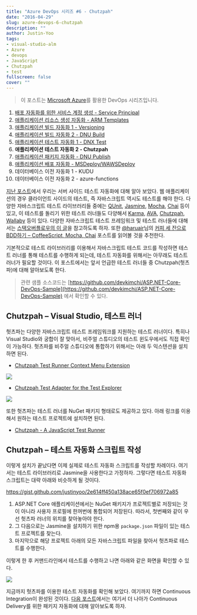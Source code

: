 ```yaml
---
title: "Azure DevOps 시리즈 #6 - Chutzpah"
date: "2016-04-29"
slug: azure-devops-6-chutzpah
description: ""
author: Justin-Yoo
tags:
- visual-studio-alm
- Azure
- devops
- JavaScript
- Chutzpah
- test
fullscreen: false
cover: ""
---
```


> 이 포스트는 [Microsoft Azure](https://azure.microsoft.com)를 활용한 DevOps 시리즈입니다.

1. [배포 자동화를 위한 서비스 계정 생성 - Service Principal](http://blog.aliencube.org/ko/2016/04/24/azure-devops-1-service-principal)
2. [애플리케이션 리소스 생성 자동화 - ARM Templates](http://blog.aliencube.org/ko/2016/04/24/azure-devops-2-arm-templates)
3. [애플리케이션 빌드 자동화 1 - Versioning](http://blog.aliencube.org/ko/2016/04/26/azure-devops-3-versioning)
4. [애플리케이션 빌드 자동화 2 - DNU Build](http://blog.aliencube.org/ko/2016/04/27/azure-devops-4-dnu-build)
5. [애플리케이션 테스트 자동화 1 - DNX Test](http://blog.aliencube.org/ko/2016/04/28/azure-devops-5-dnx-test)
6. **애플리케이션 테스트 자동화 2 - Chutzpah**
7. [애플리케이션 패키지 자동화 - DNU Publish](http://blog.aliencube.org/ko/2016/04/30/azure-devops-7-dnu-publish)
8. [애플리케이션 배포 자동화 - MSDeploy/WAWSDeploy](http://blog.aliencube.org/ko/2016/05/01/azure-devops-8-msdeploy-wawsdeploy)
9. 데이터베이스 이전 자동화 1 - KUDU
10. 데이터베이스 이전 자동화 2 - azure-functions

[지난 포스트](http://blog.aliencube.org/ko/2016/04/28/azure-devops-5-dnx-test)에서 우리는 서버 사이드 테스트 자동화에 대해 알아 보았다. 웹 애플리케이션의 경우 클라이언트 사이드의 테스트, 즉 자바스크립트 역시도 테스트를 해야 한다. 다양한 자바스크립트 테스트 라이브러리들 중에는 [QUnit](http://qunitjs.com/), [Jasmine](http://jasmine.github.io/), [Mocha](https://mochajs.org/), [Chai](http://chaijs.com/) 등이 있고, 이 테스트를 돌리기 위한 테스트 러너들도 다양해서 [Karma](https://karma-runner.github.io), [AVA](https://github.com/sindresorhus/ava), [Chutzpah](https://github.com/mmanela/chutzpah), [Wallaby](https://wallabyjs.com/) 등이 있다. 다양한 자바스크립트 테스트 프레임워크 및 테스트 러너들에 대해서는 [스택오버플로우의 이 글](http://stackoverflow.com/questions/300855/javascript-unit-test-tools-for-tdd)을 참고하도록 하자. 또한 [@haruair](https://twitter.com)님의 [커피 세 잔으로 BDD하기 – CoffeeScript, Mocha, Chai](http://haruair.com/blog/2621) 포스트를 읽어볼 것을 추천한다.

기본적으로 테스트 라이브러리를 이용해서 자바스크립트 테스트 코드를 작성하면 테스트 러너를 통해 테스트를 수행하게 되는데, 테스트 자동화를 위해서는 아무래도 테스트 러너가 필요할 것이다. 이 포스트에서는 앞서 언급한 테스트 러너들 중 Chutzpah(헛츠파)에 대해 알아보도록 한다.

> 관련 샘플 소스코드는 [https://github.com/devkimchi/ASP.NET-Core-DevOps-Sample](https://github.com/devkimchi/ASP.NET-Core-DevOps-Sample) 에서 확인할 수 있다.

## Chutzpah – Visual Studio, 테스트 러너

헛츠파는 다양한 자바스크립트 테스트 프레임워크를 지원하는 테스트 러너이다. 특히나 Visual Studio와 궁합이 잘 맞아서, 비주얼 스튜디오의 테스트 윈도우에서도 직접 확인이 가능하다. 헛츠파를 비주얼 스튜디오에 통합하기 위해서는 아래 두 익스텐션을 설치하면 된다.

- [Chutzpah Test Runner Context Menu Extension](https://visualstudiogallery.msdn.microsoft.com/71a4e9bd-f660-448f-bd92-f5a65d39b7f0)

![](https://sa0blogs.blob.core.windows.net/aliencube/2016/04/azure-devops-6-chutzpah-01.png)

- [Chutzpah Test Adapter for the Test Explorer](https://visualstudiogallery.msdn.microsoft.com/f8741f04-bae4-4900-81c7-7c9bfb9ed1fe)

![](https://sa0blogs.blob.core.windows.net/aliencube/2016/04/azure-devops-6-chutzpah-02.png)

또한 헛츠파는 테스트 러너를 NuGet 패키지 형태로도 제공하고 있다. 아래 링크를 이용해서 원하는 테스트 프로젝트에 설치하면 된다.

- [Chutzpah - A JavaScript Test Runner](https://www.nuget.org/packages/Chutzpah)

## Chutzpah – 테스트 자동화 스크립트 작성

이렇게 설치가 끝났다면 이제 실제로 테스트 자동화 스크립트를 작성할 차례이다. 여기서는 테스트 라이브러리로 Jasmine을 사용한다고 가정하자. 그렇다면 테스트 자동화 스크립트는 대략 아래와 비슷하게 될 것이다.

https://gist.github.com/justinyoo/2e614ff450a138ace65f0ef706972a85

1. ASP.NET Core 애플리케이션에서는 NuGet 패키지가 프로젝트별로 저장되는 것이 아니라 사용자 프로필에 한꺼번에 통합되어 저장된다. 따라서, 첫번째와 같이 우선 헛츠파 러너의 위치를 찾아놓아야 한다.
2. 그 다음으로는 Jasmine을 설치하기 위한 npm용 `package.json` 파일이 있는 테스트 프로젝트를 찾는다.
3. 마지막으로 해당 프로젝트 아래의 모든 자바스크립트 파일을 찾아서 헛츠파로 테스트를 수행한다.

이렇게 한 후 커맨드라인에서 테스트를 수행하고 나면 아래와 같은 화면을 확인할 수 있다.

![](https://sa0blogs.blob.core.windows.net/aliencube/2016/04/azure-devops-6-chutzpah-03.png)

지금까지 헛츠파를 이용한 테스트 자동화를 확인해 보았다. 여기까지 하면 Continuous Integration이 완성된 것이다. [다음 포스트](http://blog.aliencube.org/ko/2016/04/30/azure-devops-7-dnu-publish)에서는 여기서 더 나아가 Continuous Delivery를 위한 패키지 자동화에 대해 알아보도록 하자.
